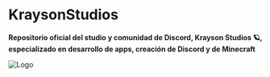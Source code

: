 # KraysonStudios
**Repositorio oficial del studio y comunidad de Discord, Krayson Studios 🪐, especializado en desarrollo de apps, creación de Discord y de Minecraft**

<img alt="Logo" src="https://cdn.discordapp.com/icons/1175544288663310336/0cb03833a715df00d173fc491ced1a92.png?size=1024">
